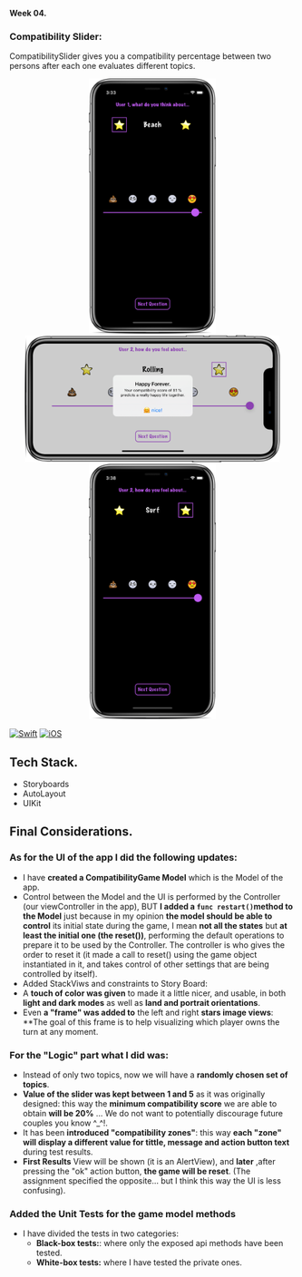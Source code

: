**Week 04.**

### Compatibility Slider: 
CompatibilitySlider gives you a compatibility percentage between two persons after each one evaluates different topics.  

<!-- I´m gonna substitute the table with images for a parragraph in html tags to obtain the same result but without the table lines
| ![user1](https://github.com/AlbertoTalavan/TS_RWbootcamp_2020/blob/master/Week04/Assets/portraitDark1.png "User1 playing") | ![result](https://github.com/AlbertoTalavan/TS_RWbootcamp_2020/blob/master/Week04/Assets/landscapeLight.png "final score") | ![user2](https://github.com/AlbertoTalavan/TS_RWbootcamp_2020/blob/master/Week04/Assets/portraitDark2.png "User2 playing") |
| --- | --- | --- |  
-->

<p align="center">
	<img src="../Week04/Assets/portraitDark1.png" height="450"/>
	<img src="../Week04/Assets/landscapeLight.png" width="450"/>
	<img src="../Week04/Assets/portraitDark2.png" height="450"/>
</p>


[![Swift](https://img.shields.io/badge/Swift-5.0-orange.svg?longCache=true&style=flat&logo=swift)](https://www.swift.org)
[![iOS](https://img.shields.io/badge/iOS-13.0+-lightgrey.svg?longCache=true&?style=plastic&logo=apple)](https://developer.apple.com/ios/)

## Tech Stack.
- Storyboards
- AutoLayout
- UIKit

## Final Considerations.  

### As for the **UI** of the app I did the following updates:
- I have **created a CompatibilityGame Model** which is the Model of the app.  
- Control between the Model and the UI is performed by the Controller (our viewController in the app), BUT **I added a `func restart()`method to the Model** just because in my opinion **the model should be able to control** its initial state during the game, I mean **not all the states** but **at least the initial one (the reset())**, performing the default operations to prepare it to be used by the Controller. The controller is who gives the order to reset it (it made a call to reset() using the game object instantiated in it, and takes control of other settings that are being controlled by itself).
- Added StackViws and constraints to Story Board:
- A **touch of color was given** to made it a little nicer, and usable, in both **light and dark modes** as well as **land and portrait orientations**.
- Even **a "frame" was added to** the left and right **stars image views**: **The goal of this frame is to help visualizing which player owns the turn at any moment.  

### For the **"Logic"** part what I did was:  
- Instead of only two topics, now we will have a **randomly chosen set of topics**.
- **Value of the slider was kept between 1 and 5** as it was originally designed: this way the **minimum compatibility score** we are able to obtain **will be 20%** ... We do not want to potentially discourage future couples you know ^_^!.
- It has been **introduced "compatibility zones"**: this way **each "zone" will display a different value for tittle, message and action button text** during test results. 
- **First Results** View will be shown (it is an AlertView), and **later** ,after pressing the "ok" action button, **the game will be reset**. 
(The assignment specified the opposite... but I think this way the UI is less confusing).

### Added the Unit Tests for the game model methods

- I have divided the tests in two categories:
  - **Black-box tests:**: where only the exposed api methods have been tested.
  - **White-box tests:**  where I have tested the private ones.


